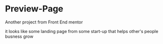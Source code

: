 # Preview-Page
Another project from Front End mentor

it looks like some landing page from some start-up that helps other's people busness grow
